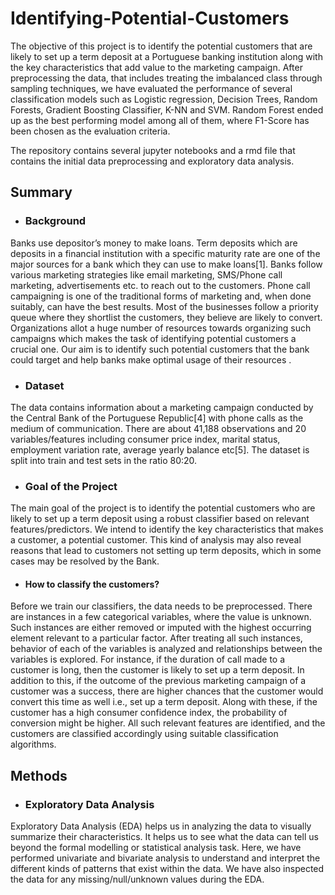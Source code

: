 # Identifying-Potential-Customers

The objective of this project is to identify the potential customers that are likely to set up a term deposit at a Portuguese 
banking institution along with the key characteristics that add value to the marketing campaign. After 
preprocessing the data, that includes treating the imbalanced class through sampling techniques, we have 
evaluated the performance of several classification models such as Logistic regression, Decision Trees, Random 
Forests, Gradient Boosting Classifier, K-NN and SVM. Random Forest ended up as the best performing model
among all of them, where F1-Score has been chosen as the evaluation criteria.


The repository contains several jupyter notebooks and a rmd file that contains the initial data preprocessing and exploratory data analysis.


## Summary

- ### Background
Banks use depositor’s money to make loans. Term deposits which are deposits in a financial institution with a specific 
maturity rate are one of the major sources for a bank which they can use to make loans[1]. Banks follow various marketing 
strategies like email marketing, SMS/Phone call marketing, advertisements etc. to reach out to the customers. Phone call 
campaigning is one of the traditional forms of marketing and, when done suitably, can have the best results. Most of the 
businesses follow a priority queue where they shortlist the customers, they believe are likely to convert. Organizations allot 
a huge number of resources towards organizing such campaigns which makes the task of identifying potential customers a 
crucial one. Our aim is to identify such potential customers that the bank could target and help banks make optimal usage 
of their resources .

- ### Dataset
The data contains information about a marketing campaign conducted by the Central Bank of the Portuguese Republic[4]
with phone calls as the medium of communication. There are about 41,188 observations and 20 
variables/features including consumer price index, marital status, employment variation rate, average yearly balance etc[5]. 
The dataset is split into train and test sets in the ratio 80:20.

- ### Goal of the Project 
The main goal of the project is to identify the potential customers who are likely to set up a term deposit using a robust 
classifier based on relevant features/predictors. We intend to identify the key characteristics that makes a customer, a 
potential customer. This kind of analysis may also reveal reasons that lead to customers not setting up term deposits, which 
in some cases may be resolved by the Bank.

- #### How to classify the customers?
Before we train our classifiers, the data needs to be preprocessed. There are instances in a few categorical variables, where 
the value is unknown. Such instances are either removed or imputed with the highest occurring element relevant to a 
particular factor. After treating all such instances, behavior of each of the variables is analyzed and relationships between 
the variables is explored. 
For instance, if the duration of call made to a customer is long, then the customer is likely to set up a term deposit. In 
addition to this, if the outcome of the previous marketing campaign of a customer was a success, there are higher chances 
that the customer would convert this time as well i.e., set up a term deposit. Along with these, if the customer has a high 
consumer confidence index, the probability of conversion might be higher. All such relevant features are identified, and the 
customers are classified accordingly using suitable classification algorithms.



## Methods
- ### Exploratory Data Analysis
Exploratory Data Analysis (EDA) helps us in analyzing the data to visually summarize their characteristics. It helps us to see 
what the data can tell us beyond the formal modelling or statistical analysis task. Here, we have performed univariate and 
bivariate analysis to understand and interpret the different kinds of patterns that exist within the data. We have also 
inspected the data for any missing/null/unknown values during the EDA.
